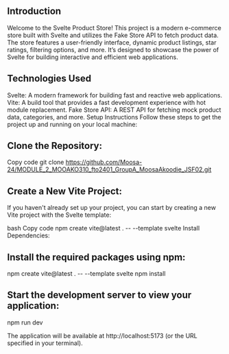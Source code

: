## Introduction
Welcome to the Svelte Product Store! This project is a modern e-commerce store built with Svelte and utilizes the Fake Store API to fetch product data. The store features a user-friendly interface, dynamic product listings, star ratings, filtering options, and more. It’s designed to showcase the power of Svelte for building interactive and efficient web applications.

## Technologies Used
Svelte: A modern framework for building fast and reactive web applications.
Vite: A build tool that provides a fast development experience with hot module replacement.
Fake Store API: A REST API for fetching mock product data, categories, and more.
Setup Instructions
Follow these steps to get the project up and running on your local machine:

## Clone the Repository:
Copy code
git clone https://github.com/Moosa-24/MODULE_2_MOOAKO310_fto2401_GroupA_MoosaAkoodie_JSF02.git

## Create a New Vite Project:
If you haven't already set up your project, you can start by creating a new Vite project with the Svelte template:

bash
Copy code
npm create vite@latest . -- --template svelte
Install Dependencies:

## Install the required packages using npm:
npm create vite@latest . -- --template svelte
npm install

## Start the development server to view your application:
npm run dev

The application will be available at http://localhost:5173 (or the URL specified in your terminal).
